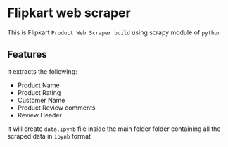 # Flipkart web scraper

This is Flipkart `Product Web Scraper build` using scrapy module of `python`

## Features

It extracts the following:

* Product Name
* Product Rating
* Customer Name
* Product Review comments
* Review Header

It will create `data.ipynb` file inside the main folder folder containing all the scraped data in `ipynb` format
